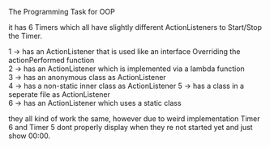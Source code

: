 The Programming Task for OOP

it has 6 Timers which all have slightly different ActionListeners to Start/Stop the Timer.

1 -> has an ActionListener that is used like an interface Overriding the actionPerformed function  
2 -> has an ActionListener which is implemented via a lambda function  
3 -> has an anonymous class as ActionListener  
4 -> has a non-static inner class as ActionListener 
5 -> has a class in a seperate file as ActionListener  
6 -> has an ActionListener which uses a static class  

they all kind of work the same, however due to weird implementation Timer 6 and Timer 5 dont properly display when they re not started yet and just show 00:00.  
